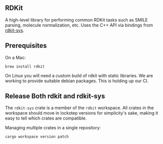 RDKit
---

A high-level library for performing common RDKit tasks such as SMILE parsing, molecule normalization, etc. Uses
the C++ API via bindings from [rdkit-sys](https://crates.io/crate/rdkit-sys).

Prerequisites
---

On a Mac:

    brew install rdkit

On Linux you will need a custom build of rdkit with static libraries. We are working to provide suitable debian packages.
This is holding up our CI.

Release Both rdkit and rdkit-sys
---

The `rdkit-sys` crate is a member of the `rdkit` workspace. All crates in the workspace should move in lockstep versions for simplicity's sake, making it easy to tell which crates are compatible.

Managing multiple crates in a single repository:

    cargo workspace version patch

